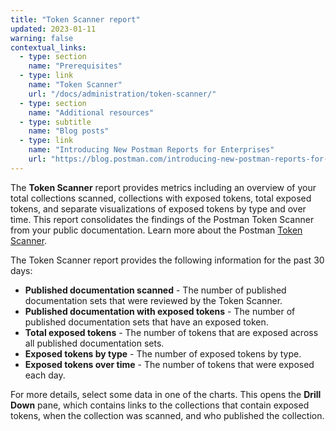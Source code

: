 ```yaml
---
title: "Token Scanner report"
updated: 2023-01-11
warning: false
contextual_links:
  - type: section
    name: "Prerequisites"
  - type: link
    name: "Token Scanner"
    url: "/docs/administration/token-scanner/"
  - type: section
    name: "Additional resources"
  - type: subtitle
    name: "Blog posts"
  - type: link
    name: "Introducing New Postman Reports for Enterprises"
    url: "https://blog.postman.com/introducing-new-postman-reports-for-enterprises/"
---
```


The **Token Scanner** report provides metrics including an overview of your total collections scanned, collections with exposed tokens, total exposed tokens, and separate visualizations of exposed tokens by type and over time. This report consolidates the findings of the Postman Token Scanner from your public documentation. Learn more about the Postman [Token Scanner](/docs/api-security/token-scanner/).

The Token Scanner report provides the following information for the past 30 days:

* **Published documentation scanned** - The number of published documentation sets that were reviewed by the Token Scanner.
* **Published documentation with exposed tokens** - The number of published documentation sets that have an exposed token.
* **Total exposed tokens** - The number of tokens that are exposed across all published documentation sets.
* **Exposed tokens by type** - The number of exposed tokens by type.
* **Exposed tokens over time** - The number of tokens that were exposed each day.

For more details, select some data in one of the charts. This opens the **Drill Down** pane, which contains links to the collections that contain exposed tokens, when the collection was scanned, and who published the collection.
